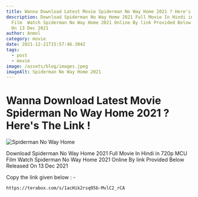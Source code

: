 ```yaml
---
title: Wanna Download Latest Movie Spiderman No Way Home 2021 ? Here's The Link !
description: Download Spiderman No Way Home 2021 Full Movie In Hindi in 720p MCU
  Film  Watch Spiderman No Way Home 2021 Online By link Provided Below Released
  On 13 Dec 2021
author: Anmol
category: movie
date: 2021-12-21T15:57:46.304Z
tags:
  - post
  - movie
image: /assets/blog/images.jpeg
imageAlt: Spiderman No Way Home 2021
---
```

# Wanna Download Latest Movie Spiderman No Way Home 2021 ? Here's The Link !

![Spiderman No Way Home](/assets/blog/images.jpeg "Spiderman No Way Home 2021")

Download Spiderman No Way Home 2021 Full Movie In Hindi in 720p MCU Film  Watch Spiderman No Way Home 2021 Online By link Provided Below Released On 13 Dec 2021

Copy the link given below : -

`https://terabox.com/s/1acHik2rsq95b-MvlC2_rCA`